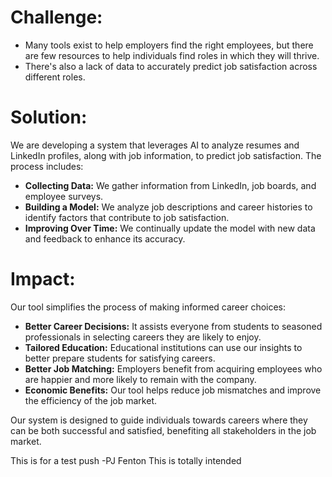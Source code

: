 # **Challenge:**

- Many tools exist to help employers find the right employees, but there are few resources to help individuals find roles in which they will thrive.
- There's also a lack of data to accurately predict job satisfaction across different roles.

# **Solution:**

We are developing a system that leverages AI to analyze resumes and LinkedIn profiles, along with job information, to predict job satisfaction. The process includes:

- **Collecting Data:** We gather information from LinkedIn, job boards, and employee surveys.
- **Building a Model:** We analyze job descriptions and career histories to identify factors that contribute to job satisfaction.
- **Improving Over Time:** We continually update the model with new data and feedback to enhance its accuracy.

# **Impact:**

Our tool simplifies the process of making informed career choices:

- **Better Career Decisions:** It assists everyone from students to seasoned professionals in selecting careers they are likely to enjoy.
- **Tailored Education:** Educational institutions can use our insights to better prepare students for satisfying careers.
- **Better Job Matching:** Employers benefit from acquiring employees who are happier and more likely to remain with the company.
- **Economic Benefits:** Our tool helps reduce job mismatches and improve the efficiency of the job market.

Our system is designed to guide individuals towards careers where they can be both successful and satisfied, benefiting all stakeholders in the job market.

This is for a test push -PJ Fenton
This is totally intended